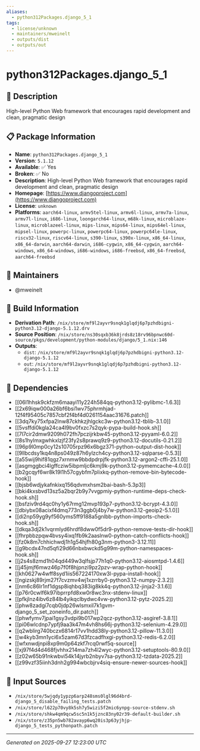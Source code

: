 ```yaml
---
aliases:
  - python312Packages.django_5_1
tags:
  - license/unknown
  - maintainers/mweinelt
  - outputs/dist
  - outputs/out
---
```


# python312Packages.django_5_1

## 📝 Description

High-level Python Web framework that encourages rapid development and clean, pragmatic design

## 📋 Package Information

- **Name**: `python312Packages.django_5_1`
- **Version**: `5.1.12`
- **Available**: ✅ Yes
- **Broken**: ✅ No
- **Description**: High-level Python Web framework that encourages rapid development and clean, pragmatic design
- **Homepage**: [https://www.djangoproject.com](https://www.djangoproject.com)
- **License**: `unknown`
- **Platforms**: `aarch64-linux`, `armv5tel-linux`, `armv6l-linux`, `armv7a-linux`, `armv7l-linux`, `i686-linux`, `loongarch64-linux`, `m68k-linux`, `microblaze-linux`, `microblazeel-linux`, `mips-linux`, `mips64-linux`, `mips64el-linux`, `mipsel-linux`, `powerpc-linux`, `powerpc64-linux`, `powerpc64le-linux`, `riscv32-linux`, `riscv64-linux`, `s390-linux`, `s390x-linux`, `x86_64-linux`, `x86_64-darwin`, `aarch64-darwin`, `i686-cygwin`, `x86_64-cygwin`, `aarch64-windows`, `x86_64-windows`, `i686-windows`, `i686-freebsd`, `x86_64-freebsd`, `aarch64-freebsd`
## 👥 Maintainers

- @mweinelt


## 🔧 Build Information

- **Derivation Path**: `/nix/store/mf9l2ayvr9snqk1glqdj6p7pzhdbigni-python3.12-django-5.1.12.drv`
- **Source Position**: `/nix/store/ns30sqxb36k8jrds8z18rv96bpnwc60d-source/pkgs/development/python-modules/django/5_1.nix:146`
- **Outputs**:
  - `dist`:  `/nix/store/mf9l2ayvr9snqk1glqdj6p7pzhdbigni-python3.12-django-5.1.12`
  - `out`:  `/nix/store/mf9l2ayvr9snqk1glqdj6p7pzhdbigni-python3.12-django-5.1.12`

## 🔗 Dependencies

- [[06l1hhsk9ckfzm6maayi11y224h584qq-python3.12-pylibmc-1.6.3]]
- [[2x69iqw000a26bf6bsi1wv75phrmhjad-12f4f95405c7857cbf2f4bf4d0261154aac31676.patch]]
- [[3dq7ky75xfpa2lnw87ckhkzjhlgckc3w-python3.12-tblib-3.1.0]]
- [[5vsffdi0kgla24ca4l9bv0fxzc7s2qyk-pypa-build-hook.sh]]
- [[7l7cir2dmw9209h072fh7pczijrkbw45-python3.12-pyyaml-6.0.2]]
- [[8s1hylmxgwhkxlzjf23fy2s8prawq9z9-python3.12-docutils-0.21.2]]
- [[96p9l0mp0cy12s10705rpz96x6bgz371-python-output-dist-hook]]
- [[9llbcdsy1kq4n8ps049z87h6ylzch4cy-python3.12-sqlparse-0.5.3]]
- [[a55wij9hif81qgz7xrnmw9bbdpdrpjfk-python3.12-argon2-cffi-25.1.0]]
- [[asgmggbci4lgffcziw5ibpmljc6kmj9k-python3.12-pymemcache-4.0.0]]
- [[b2gcqyf6wr8k19l1h57cgybfm7plixkq-python-remove-bin-bytecode-hook]]
- [[bjsb6wdjykafnkixq156qdvmxhsm2bai-bash-5.3p3]]
- [[bki4kxsbvd13sz5a2bqr2b9y7vvgpmiy-python-runtime-deps-check-hook.sh]]
- [[bsfziv9rd4qc0hy1y67rmg12mvp193p7-python3.12-bcrypt-4.3.0]]
- [[dbiybx08acixf4dmq773n3ggb0j4by7w-python3.12-geoip2-5.1.0]]
- [[di2np59yg9yf560yms5ff9188a5gnlbb-python-imports-check-hook.sh]]
- [[dkqa3dj2k1vqrmlyd6hrdf8dww0f5dr9-python-remove-tests-dir-hook]]
- [[fhrpbbzpqw4bvsy4ixq1fb9k2aaslnw0-python-catch-conflicts-hook]]
- [[fz0k8m7chhichwdj1h1g54hjfh80g3nm-python3-3.12.11]]
- [[g9bcdx47nd5qfi29d66nbxbwckd5g99m-python-namespaces-hook.sh]]
- [[j2s4s8zmd1h04qd449w3qlfsjp77h1q0-python3.12-aiosmtpd-1.4.6]]
- [[j45jmjf6mwz46p7f0f8hjpnzi9pz2pzv-wrap-python-hook]]
- [[kh0627w4wff8syd1iis567224170xw3l-pypa-install-hook]]
- [[ngizskj89rjm27f7cvzmv4wj1xzrrby0-python3.12-numpy-2.3.2]]
- [[nm6c86lr1nf1dgsp8iqhbq383ig8kk4q-python3.12-jinja2-3.1.6]]
- [[p76r0cwlf6k97ibprrpfd8xw0r8wc3nx-stdenv-linux]]
- [[pfkjlnz4ibv6z84lb4yikqclbydwc4vw-python3.12-pytz-2025.2]]
- [[phw8zadgi7cqb0jdp26wlsmxil7k1gvm-django_5_set_zoneinfo_dir.patch]]
- [[phwfymv7jpai1gsy3vdpi9b017wp2qcz-python3.12-asgiref-3.8.1]]
- [[pi06wlcdnp7ypfj9aa3k47m4vh8hs66j-python3.12-selenium-4.29.0]]
- [[q2wblirg740bczx6814r17vv1hdd38ly-python3.12-pillow-11.3.0]]
- [[w4kyb3mn1yci6x5zam67d3fzcadfhxgi-python3.12-redis-6.2.0]]
- [[wfxnwdjnpi8xp9m0p64zkf7rcq0rwf5q-source]]
- [[xj97f4d4d468fjvhhx214ma7zh4l2wyc-python3.12-setuptools-80.9.0]]
- [[z02w65b91nkwbvi54k14jyrb2nbyv7sa-python3.12-tzdata-2025.2]]
- [[z99vzf35iinh3dnh2g994wbcbjrv4siq-ensure-newer-sources-hook]]

## 📁 Input Sources

- `/nix/store/5wjqdy1ypzp6arp248sms0lgl96d4brd-django_5_disable_failing_tests.patch`
- `/nix/store/l622p70vy8k5sh7y5wizi5f2mic6ynpg-source-stdenv.sh`
- `/nix/store/shkw4qm9qcw5sc5n1k5jznc83ny02r39-default-builder.sh`
- `/nix/store/z35pn5wb782avayp6wq20is3p63yjhjp-django_5_tests_pythonpath.patch`

---
*Generated on 2025-09-27 12:23:00 UTC*
